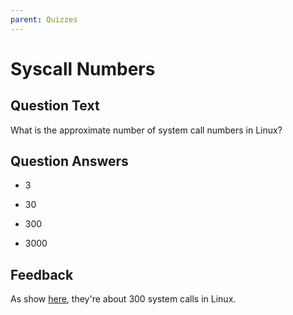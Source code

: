 ```yaml
---
parent: Quizzes
---
```


# Syscall Numbers

## Question Text

What is the approximate number of system call numbers in Linux?

## Question Answers

- 3

- 30

+ 300

- 3000

## Feedback

As show [here](https://x64.syscall.sh/), they're about 300 system calls in Linux.
